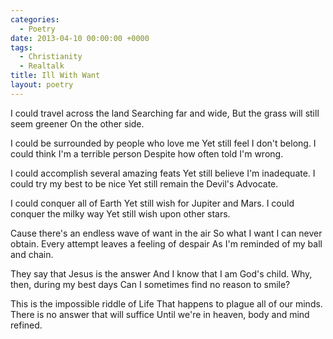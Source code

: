 ```yaml
---
categories:
  - Poetry
date: 2013-04-10 00:00:00 +0000
tags:
  - Christianity
  - Realtalk
title: Ill With Want
layout: poetry
---
```


I could travel across the land
Searching far and wide,
But the grass will still seem greener
On the other side.

I could be surrounded by people who love me
Yet still feel I don't belong.
I could think I'm a terrible person
Despite how often told I'm wrong.

I could accomplish several amazing feats
Yet still believe I'm inadequate.
I could try my best to be nice
Yet still remain the Devil's Advocate.

I could conquer all of Earth
Yet still wish for Jupiter and Mars.
I could conquer the milky way
Yet still wish upon other stars.

Cause there's an endless wave of want in the air
So what I want I can never obtain.
Every attempt leaves a feeling of despair
As I'm reminded of my ball and chain.

They say that Jesus is the answer
And I know that I am God's child.
Why, then, during my best days
Can I sometimes find no reason to smile?

This is the impossible riddle of Life
That happens to plague all of our minds.
There is no answer that will suffice
Until we're in heaven, body and mind refined.
